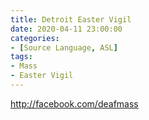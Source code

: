 ```yaml
---
title: Detroit Easter Vigil
date: 2020-04-11 23:00:00
categories:
- [Source Language, ASL]
tags: 
- Mass
- Easter Vigil
---
```

http://facebook.com/deafmass